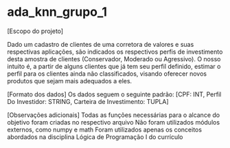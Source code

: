 # ada_knn_grupo_1

[Escopo do projeto]

Dado um cadastro de clientes de uma corretora de valores e suas respectivas aplicações, são indicados os respectivos perfis de investimento desta amostra de clientes (Conservador, Moderado ou Agressivo). O nosso intuito é, a partir de alguns clientes que já tem seu perfil definido, estimar o perfil para os clientes ainda não classificados, visando oferecer novos produtos que sejam mais adequados a eles.

[Formato dos dados]
Os dados seguem o seguinte padrão: [CPF: INT, Perfil Do Investidor: STRING, Carteira de Investimento: TUPLA]

[Observações adicionais]
Todas as funções necessárias para o alcance do objetivo foram criadas no respectivo arquivo
Não foram utilizados módulos externos, como numpy e math
Foram utilizados apenas os conceitos abordados na disciplina Lógica de Programação I do currículo
